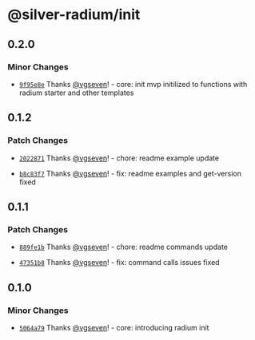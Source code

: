 # @silver-radium/init

## 0.2.0

### Minor Changes

- [`9f95e8e`](https://github.com/silver-radium/init/commit/9f95e8e52babb44704428ff782144fe8718419b2) Thanks [@vgseven](https://github.com/vgseven)! - core: init mvp initilized to functions with radium starter and other templates

## 0.1.2

### Patch Changes

- [`2022871`](https://github.com/silver-radium/init/commit/2022871b073f5933aee51866a36f083df3383972) Thanks [@vgseven](https://github.com/vgseven)! - chore: readme example update

- [`b8c83f7`](https://github.com/silver-radium/init/commit/b8c83f75d6d5625ddecdb6c5ace0d132f73575ad) Thanks [@vgseven](https://github.com/vgseven)! - fix: readme examples and get-version fixed

## 0.1.1

### Patch Changes

- [`889fe1b`](https://github.com/silver-radium/init/commit/889fe1bbfe2bbafea9b39510176e3f9ef1ddc20d) Thanks [@vgseven](https://github.com/vgseven)! - chore: readme commands update

- [`47351b8`](https://github.com/silver-radium/init/commit/47351b8904eaf0dd730b02abd1fe396971a67988) Thanks [@vgseven](https://github.com/vgseven)! - fix: command calls issues fixed

## 0.1.0

### Minor Changes

- [`5064a79`](https://github.com/silver-radium/init/commit/5064a793a8e1b9b6bfea1d57088abdf1e5439b4d) Thanks [@vgseven](https://github.com/vgseven)! - core: introducing radium init
